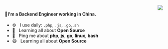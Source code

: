 <img align="right"  src="https://github-readme-stats.vercel.app/api?username=he426100&show_icons=true&count_private=true&theme=radical"/>

#### 👋I'm a Backend Engineer working in China.

- ⚙️&nbsp;&nbsp; I use daily: `.php`, `.js`, `.go`,`.sh`
- 🌱&nbsp;&nbsp; Learning all about **Open Source**
- 💬&nbsp;&nbsp; Ping me about **php**, **js**, **go**, **linux**, **bash**
- 😄&nbsp;&nbsp; Learning all about **Open Source**
